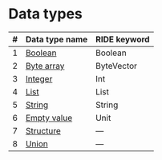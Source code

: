 # Data types

| # | Data type name | RIDE keyword |
| :--- | :--- | :--- |
| 1 | [Boolean](/ride/data-types/boolean.md) | Boolean |
| 2 | [Byte array](/ride/data-types/byte-vector.md) | ByteVector |
| 3 | [Integer](/ride/data-types/int.md) | Int |
| 4 | [List](/ride/data-types/list.md) | List |
| 5 | [String](/ride/data-types/string.md) | String |
| 6 | [Empty value](/ride/data-types/unit.md) | Unit |
| 7 | [Structure](/ride/structures.md) | — |
| 8 | [Union](/ride/data-types/union.md) | — |
